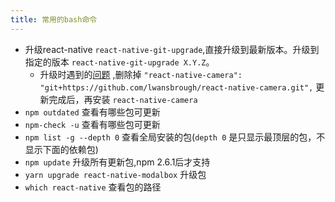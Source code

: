 ```yaml
---
title: 常用的bash命令
---
```


- 升级react-native `react-native-git-upgrade`,直接升级到最新版本。升级到指定的版本 `react-native-git-upgrade X.Y.Z`。
  - 升级时遇到的[问题](https://github.com/facebook/react-native/issues/11578) ,删除掉 `"react-native-camera": "git+https://github.com/lwansbrough/react-native-camera.git",` 更新完成后，再安装 `react-native-camera`
- `npm outdated` 查看有哪些包可更新
- `npm-check -u` 查看有哪些包可更新
- `npm list -g --depth 0` 查看全局安装的包(`depth 0` 是只显示最顶层的包，不显示下面的依赖包)
- `npm update` 升级所有更新包,npm 2.6.1后才支持
- `yarn upgrade react-native-modalbox` 升级包
- `which react-native` 查看包的路径
